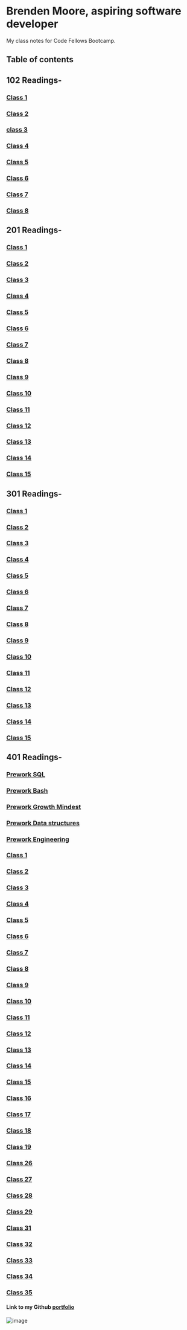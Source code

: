 # Brenden Moore, aspiring software developer

My class notes for Code Fellows Bootcamp.

## Table of contents

## 102 Readings-

### [Class 1](class102/reading_notes_class_1.md)

### [Class 2](class102/reading_notes_class_2.md)

### [class 3](class102/reading_notes_class_3.md)

### [Class 4](class102/reading_notes_class_4.md)

### [Class 5](class102/reading_notes_class_5.md)

### [Class 6](class102/reading_notes_class_6.md)

### [Class 7](class102/reading_notes_class_7.md)

### [Class 8](class102/reading_notes_class_8.md)

## 201 Readings-

### [Class 1](class201/reading1.md)

### [Class 2](class201/reading2.md)

### [Class 3](class201/reading3.md)

### [Class 4](class201/reading4.md)

### [Class 5](class201/reading5.md)

### [Class 6](class201/reading6.md)

### [Class 7](class201/reading7.md)

### [Class 8](class201/reading8.md)

### [Class 9](class201/reading9.md)

### [Class 10](class201/reading10.md)

### [Class 11](class201/reading11.md)

### [Class 12](class201/reading12.md)

### [Class 13](class201/reading13.md)

### [Class 14](class201/reading14.md)

### [Class 15](class201/reading15.md)

## 301 Readings-

### [Class 1](class301/reading1.md)

### [Class 2](class301/reading2.md)

### [Class 3](class301/reading3.md)

### [Class 4](class301/reading4.md)

### [Class 5](class301/reading5.md)

### [Class 6](class301/reading6.md)

### [Class 7](class301/reading7.md)

### [Class 8](class301/reading8.md)

### [Class 9](class301/reading9.md)

### [Class 10](class301/reading10.md)

### [Class 11](class301/reading11.md)

### [Class 12](class301/reading12.md)

### [Class 13](class301/reading13.md)

### [Class 14](class301/reading14.md)

### [Class 15](class301/reading15.md)

## 401 Readings-

### [Prework SQL](class401/prework-sql.md)

### [Prework Bash](class401/prework-bash.md)

### [Prework Growth Mindest](class401/prework-growth-mindset.md)

### [Prework Data structures](class401/prework-data-structures.md)

### [Prework Engineering](class401/prework-engineering.md)

### [Class 1](class401/reading1.md)

### [Class 2](class401/reading2.md)

### [Class 3](class401/reading3.md)

### [Class 4](class401/reading4.md)

### [Class 5](class401/reading5.md)

### [Class 6](class401/reading6.md)

### [Class 7](class401/reading7.md)

### [Class 8](class401/reading8.md)

### [Class 9](class401/reading9.md)

### [Class 10](class401/reading10.md)

### [Class 11](class401/reading11.md)

### [Class 12](class401/reading12.md)

### [Class 13](class401/reading13.md)

### [Class 14](class401/reading14.md)

### [Class 15](class401/reading15.md)

### [Class 16](class401/reading16.md)

### [Class 17](class401/reading17.md)

### [Class 18](class401/reading18.md)

### [Class 19](class401/reading19.md)

### [Class 26](class401/reading26.md)

### [Class 27](class401/reading27.md)

### [Class 28](class401/reading28.md)

### [Class 29](class401/reading29.md)

### [Class 31](class401/reading31.md)

### [Class 32](class401/reading32.md)

### [Class 33](class401/reading33.md)

### [Class 34](class401/reading34.md)

### [Class 35](class401/reading35.md)

#### Link to my Github [portfolio](https://github.com/Brendeen)

![image](https://user-images.githubusercontent.com/112737001/193438269-f12b8d96-ae84-4f5c-a826-7fbc2992fac6.png)
